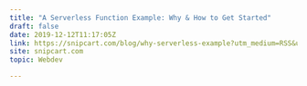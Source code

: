 ```yaml
---
title: "A Serverless Function Example: Why & How to Get Started"
draft: false
date: 2019-12-12T11:17:05Z
link: https://snipcart.com/blog/why-serverless-example?utm_medium=RSS&utm_source=hune
site: snipcart.com
topic: Webdev  

---
```

